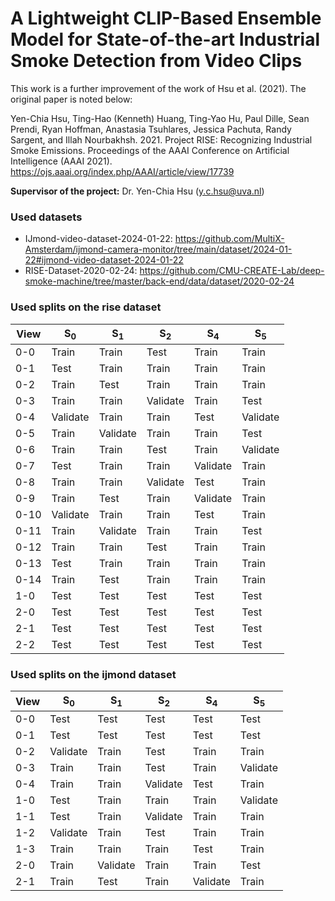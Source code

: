# A Lightweight CLIP-Based Ensemble Model for State-of-the-art Industrial Smoke Detection from Video Clips

This work is a further improvement of the work of Hsu et al. (2021). The original paper is noted below:

Yen-Chia Hsu, Ting-Hao (Kenneth) Huang, Ting-Yao Hu, Paul Dille, Sean Prendi, Ryan Hoffman, Anastasia Tsuhlares, Jessica Pachuta, Randy Sargent, and Illah Nourbakhsh. 2021. Project RISE: Recognizing Industrial Smoke Emissions. Proceedings of the AAAI Conference on Artificial Intelligence (AAAI 2021). https://ojs.aaai.org/index.php/AAAI/article/view/17739

**Supervisor of the project:** Dr. Yen-Chia Hsu (y.c.hsu@uva.nl)

### Used datasets
- IJmond-video-dataset-2024-01-22: https://github.com/MultiX-Amsterdam/ijmond-camera-monitor/tree/main/dataset/2024-01-22#ijmond-video-dataset-2024-01-22
- RISE-Dataset-2020-02-24: https://github.com/CMU-CREATE-Lab/deep-smoke-machine/tree/master/back-end/data/dataset/2020-02-24


### Used splits on the rise dataset

| View | S<sub>0</sub> | S<sub>1</sub> | S<sub>2</sub> | S<sub>4</sub> | S<sub>5</sub> |
| --- | --- | --- | --- | --- | --- |
| 0-0 | Train | Train | Test | Train | Train |
| 0-1 | Test | Train | Train | Train | Train |
| 0-2 | Train | Test | Train | Train | Train |
| 0-3 | Train | Train | Validate | Train | Test |
| 0-4 | Validate | Train | Train | Test | Validate |
| 0-5 | Train | Validate | Train | Train | Test |
| 0-6 | Train | Train | Test | Train | Validate |
| 0-7 | Test | Train | Train | Validate | Train |
| 0-8 | Train | Train | Validate | Test | Train |
| 0-9 | Train | Test | Train | Validate | Train |
| 0-10 | Validate | Train | Train | Test | Train |
| 0-11 | Train | Validate | Train | Train | Test |
| 0-12 | Train | Train | Test | Train | Train |
| 0-13 | Test | Train | Train | Train | Train |
| 0-14 | Train | Test | Train | Train | Train |
| 1-0 | Test | Test | Test | Test | Test |
| 2-0 | Test | Test | Test | Test | Test |
| 2-1 | Test | Test | Test | Test | Test |
| 2-2 | Test | Test | Test | Test | Test |

### Used splits on the ijmond dataset

| View | S<sub>0</sub> | S<sub>1</sub> | S<sub>2</sub> | S<sub>4</sub> | S<sub>5</sub> |
| --- | --- | --- | --- | --- | --- |
| 0-0 | Test | Test | Test | Test | Test |
| 0-1 | Test | Test | Test | Test | Test |
| 0-2 | Validate | Train | Test | Train | Train |
| 0-3 | Train | Train | Test | Train | Validate |
| 0-4 | Train | Train | Validate | Test | Train |
| 1-0 | Test | Train | Train | Train | Validate |
| 1-1 | Test | Train | Validate | Train | Train |
| 1-2 | Validate | Train | Test | Train | Train |
| 1-3 | Train | Train | Train | Test | Train |
| 2-0 | Train | Validate | Train | Train | Test |
| 2-1 | Train | Test | Train | Validate | Train |